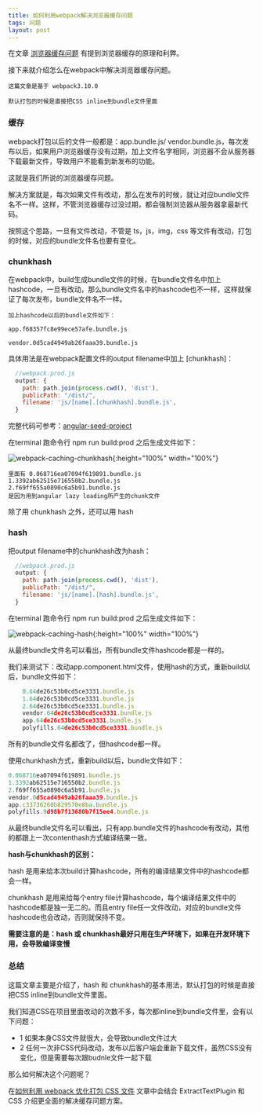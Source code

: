 ```yaml
---
title: 如何利用webpack解决浏览器缓存问题
tags: 问题
layout: post
---
```



在文章 [浏览器缓存问题](/2018/09/21/issues-cache-busting.html) 有提到浏览器缓存的原理和利弊。


接下来就介绍怎么在webpack中解决浏览器缓存问题。

```
这篇文章是基于 webpack3.10.0

默认打包的时候是直接把CSS inline到bundle文件里面

```

### 缓存
webpack打包以后的文件一般都是：app.bundle.js/ vendor.bundle.js，每次发布以后，如果用户浏览器缓存没有过期，加上文件名字相同，浏览器不会从服务器下载最新文件，导致用户不能看到新发布的功能。


这就是我们所说的浏览器缓存问题。


解决方案就是，每次如果文件有改动，那么在发布的时候，就让对应bundle文件名不一样。这样，不管浏览器缓存过没过期，都会强制浏览器从服务器拿最新代码。


按照这个思路，一旦有文件改动，不管是 ts，js，img，css 等文件有改动，打包的时候，对应的bundle文件名也要有变化。

### chunkhash

在webpack中，build生成bundle文件的时候，在bundle文件名中加上hashcode，一旦有改动，那么bundle文件名中的hashcode也不一样，这样就保证了每次发布，bundle文件名不一样。

```
加上hashcode以后的bundle文件如下：

app.f68357fc8e99ece57afe.bundle.js

vendor.0d5cad4949ab26faaa39.bundle.js
```

具体用法是在webpack配置文件的output filename中加上 [chunkhash]：
```js
  //webpack.prod.js
  output: {
    path: path.join(process.cwd(), 'dist'),
    publicPath: "/dist/",
    filename: 'js/[name].[chunkhash].bundle.js',
  }
```
完整代码可参考：[angular-seed-project](https://github.com/LiMeii/angular-seed-project)


在terminal 跑命令行 npm run build:prod 之后生成文件如下：

![webpack-caching-chunkhash](https://limeii.github.io/assets/images/posts/webpack/webpack-caching-chunkhash.png){:height="100%" width="100%"}

```
里面有 0.068716ea07094f619891.bundle.js
1.3392ab62515e716550b2.bundle.js
2.f69ff655a0890c6a5b91.bundle.js
是因为用到angular lazy loading所产生的chunk文件
```

除了用 chunkhash 之外，还可以用 hash

### hash

把output filename中的chunkhash改为hash：
```js
  //webpack.prod.js
  output: {
    path: path.join(process.cwd(), 'dist'),
    publicPath: "/dist/",
    filename: 'js/[name].[hash].bundle.js',
  }
```
在terminal 跑命令行 npm run build:prod 之后生成文件如下：

![webpack-caching-hash](https://limeii.github.io/assets/images/posts/webpack/webpack-caching-hash.png){:height="100%" width="100%"}

从最终bundle文件名可以看出，所有bundle文件hashcode都是一样的。


我们来测试下：改动app.component.html文件，使用hash的方式，重新build以后，bundle文件如下：

```js
    0.64de26c53b0cd5ce3331.bundle.js   
    1.64de26c53b0cd5ce3331.bundle.js   
    2.64de26c53b0cd5ce3331.bundle.js   
    vendor.64de26c53b0cd5ce3331.bundle.js  
    app.64de26c53b0cd5ce3331.bundle.js  
    polyfills.64de26c53b0cd5ce3331.bundle.js  
```
所有的bundle文件名都改了，但hashcode都一样。



使用chunkhash方式，重新build以后，bundle文件如下：

```js
0.068716ea07094f619891.bundle.js
1.3392ab62515e716550b2.bundle.js
2.f69ff655a0890c6a5b91.bundle.js
vendor.0d5cad4949ab26faaa39.bundle.js 
app.c33736260b829570e8ba.bundle.js 
polyfills.9d98b7f13680b7f15ee4.bundle.js 
```
从最终bundle文件名可以看出，只有app.bundle文件的hashcode有改动，其他的都跟上一次contenthash方式编译结果一致。

**hash与chunkhash的区别：**


hash 是用来给本次build计算hashcode，所有的编译结果文件中的hashcode都会一样。


chunkhash 是用来给每个entry file计算hashcode，每个编译结果文件中的hashcode都是独一无二的。而且entry file任一文件改动，对应的bundle文件hashcode也会改动，否则就保持不变。


**需要注意的是：hash 或 chunkhash最好只用在生产环境下，如果在开发环境下用，会导致编译变慢**


### 总结
这篇文章主要是介绍了，hash 和 chunkhash的基本用法，默认打包的时候是直接把CSS inline到bundle文件里面。


我们知道CSS在项目里面改动的次数不多，每次都inline到bundle文件里，会有以下问题：

- 1 如果本身CSS文件就很大，会导致bundle文件过大
- 2 任何一次非CSS代码改动，发布以后客户端会重新下载文件，虽然CSS没有变化，但是需要每次跟budnle文件一起下载


那么如何解决这个问题呢？


在[如何利用 webpack 优化打包 CSS 文件](/2018/10/10/webpack-css-extract.html) 文章中会结合 ExtractTextPlugin 和 CSS 介绍更全面的解决缓存问题方案。